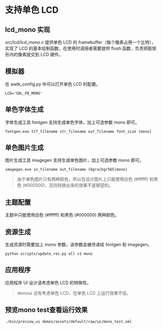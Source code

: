# 支持单色 LCD

## lcd_mono 实现

src/lcd/lcd_mono.c 提供单色 LCD 的 framebuffer（每个像素占用一个比特），实现了 LCD 的基本绘制函数，在使用时调用者需要提供 flush 函数，负责把脏矩形内的像素提交到 LCD 硬件。

## 模拟器

在 awtk_config.py 中可以打开单色 LCD 的配置。

```
LCD='SDL_FB_MONO'
```

## 单色字体生成

字体生成工具 fontgen 支持生成单色字体，加上可选参数 mono 即可。

```
fontgen.exe ttf_filename str_filename out_filename font_size [mono]
```

## 单色图片生成

图片生成工具 imagegen 支持生成单色图片，加上可选参数 mono 即可。

```
imagegen.exe in_filename out_filename (bgra|bgr565|mono)
```

> 由于单色图片只有两种颜色，所以在设计图片上只能使用白色 (#ffffff) 和黑色 (#000000)，否则转换出来的效果不是期望的。

## 主题配置

主题中只能使用白色 (#ffffff) 和黑色 (#000000) 两种颜色。

## 资源生成

生成资源时需要加上 mono 参数，该参数会被传递给 fontgen 和 imagegen。

```
python scripts/update_res.py all x1 mono
```

## 应用程序

应用程序 UI 设计请考虑单色 LCD 的特殊性。

> demoui 没有考虑单色 LCD，在单色 LCD 上运行效果不佳。

## 预览mono test查看运行效果

```
./bin/preview_ui demos/assets/default/raw/ui/mono_test.xml 
```

